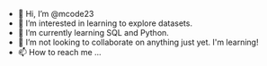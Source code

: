 - 👋 Hi, I’m @mcode23
- 👀 I’m interested in learning to explore datasets.
- 🌱 I’m currently learning SQL and Python.
- 💞️ I’m not looking to collaborate on anything just yet. I'm learning!
- 📫 How to reach me ...

<!---
mcode23/mcode23 is a ✨ special ✨ repository because its `README.md` (this file) appears on your GitHub profile.
You can click the Preview link to take a look at your changes.
--->
